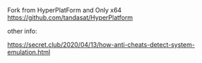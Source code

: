Fork from HyperPlatForm and Only x64
https://github.com/tandasat/HyperPlatform






other info:

https://secret.club/2020/04/13/how-anti-cheats-detect-system-emulation.html
